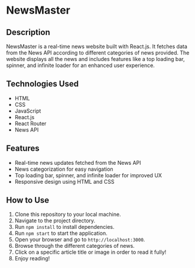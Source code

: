 # NewsMaster

## Description
NewsMaster is a real-time news website built with React.js. It fetches data from the News API according to different categories of news provided. The website displays all the news and includes features like a top loading bar, spinner, and infinite loader for an enhanced user experience.

## Technologies Used
- HTML
- CSS
- JavaScript
- React.js
- React Router
- News API

## Features
- Real-time news updates fetched from the News API
- News categorization for easy navigation
- Top loading bar, spinner, and infinite loader for improved UX
- Responsive design using HTML and CSS

## How to Use
1. Clone this repository to your local machine.
2. Navigate to the project directory.
3. Run `npm install` to install dependencies.
4. Run `npm start` to start the application.
5. Open your browser and go to `http://localhost:3000`.
6. Browse through the different categories of news.
7. Click on a specific article title or image in order to read it fully!
8. Enjoy reading!
